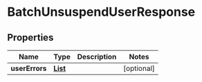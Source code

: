 

# BatchUnsuspendUserResponse


## Properties

| Name | Type | Description | Notes |
|------------ | ------------- | ------------- | -------------|
|**userErrors** | [**List**](List.md) |  |  [optional] |



